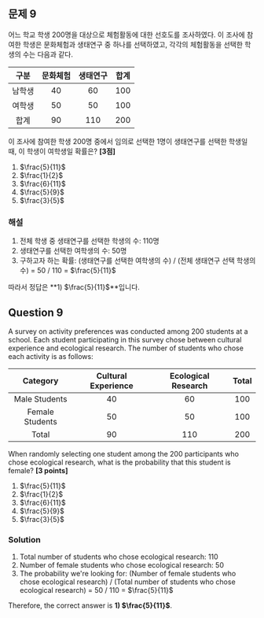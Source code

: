 

## 문제 9

어느 학교 학생 200명을 대상으로 체험활동에 대한 선호도를 조사하였다. 이 조사에 참여한 학생은 문화체험과 생태연구 중 하나를 선택하였고, 각각의 체험활동을 선택한 학생의 수는 다음과 같다.

| 구분 | 문화체험 | 생태연구 | 합계 |
|:---:|:---:|:---:|:---:|
| 남학생 | 40 | 60 | 100 |
| 여학생 | 50 | 50 | 100 |
| 합계 | 90 | 110 | 200 |

이 조사에 참여한 학생 200명 중에서 임의로 선택한 1명이 생태연구를 선택한 학생일 때, 이 학생이 여학생일 확률은? **[3점]**

1) $\frac{5}{11}$
2) $\frac{1}{2}$
3) $\frac{6}{11}$
4) $\frac{5}{9}$
5) $\frac{3}{5}$

### 해설

1. 전체 학생 중 생태연구를 선택한 학생의 수: 110명
2. 생태연구를 선택한 여학생의 수: 50명
3. 구하고자 하는 확률:
   (생태연구를 선택한 여학생의 수) / (전체 생태연구 선택 학생의 수)
   = 50 / 110
   = $\frac{5}{11}$

따라서 정답은 **1) $\frac{5}{11}$**입니다.

## Question 9

A survey on activity preferences was conducted among 200 students at a school. Each student participating in this survey chose between cultural experience and ecological research. The number of students who chose each activity is as follows:

| Category | Cultural Experience | Ecological Research | Total |
|:---:|:---:|:---:|:---:|
| Male Students | 40 | 60 | 100 |
| Female Students | 50 | 50 | 100 |
| Total | 90 | 110 | 200 |

When randomly selecting one student among the 200 participants who chose ecological research, what is the probability that this student is female? **[3 points]**

1) $\frac{5}{11}$
2) $\frac{1}{2}$
3) $\frac{6}{11}$
4) $\frac{5}{9}$
5) $\frac{3}{5}$

### Solution

1. Total number of students who chose ecological research: 110
2. Number of female students who chose ecological research: 50
3. The probability we're looking for:
   (Number of female students who chose ecological research) / (Total number of students who chose ecological research)
   = 50 / 110
   = $\frac{5}{11}$

Therefore, the correct answer is **1) $\frac{5}{11}$**.